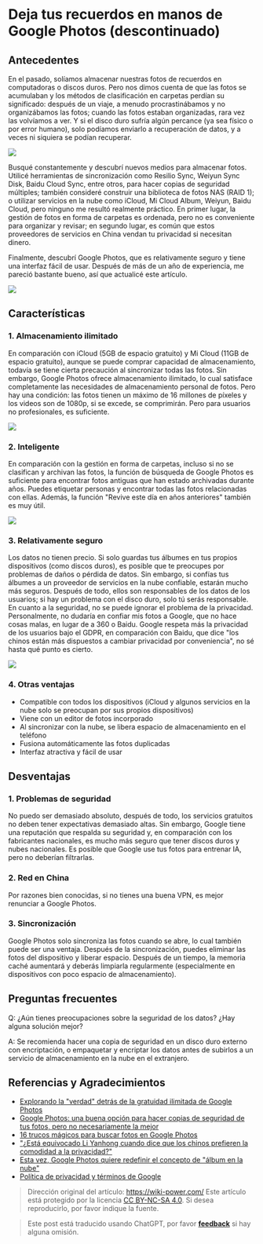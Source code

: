 # Deja tus recuerdos en manos de Google Photos (descontinuado)

## Antecedentes

En el pasado, solíamos almacenar nuestras fotos de recuerdos en computadoras o discos duros. Pero nos dimos cuenta de que las fotos se acumulaban y los métodos de clasificación en carpetas perdían su significado: después de un viaje, a menudo procrastinábamos y no organizábamos las fotos; cuando las fotos estaban organizadas, rara vez las volvíamos a ver. Y si el disco duro sufría algún percance (ya sea físico o por error humano), solo podíamos enviarlo a recuperación de datos, y a veces ni siquiera se podían recuperar.

![](https://img.wiki-power.com/d/wiki-media/img/2af4c42e6f7a9f4ed45b6f150b164184.jpg)

Busqué constantemente y descubrí nuevos medios para almacenar fotos. Utilicé herramientas de sincronización como Resilio Sync, Weiyun Sync Disk, Baidu Cloud Sync, entre otros, para hacer copias de seguridad múltiples; también consideré construir una biblioteca de fotos NAS (RAID 1); o utilizar servicios en la nube como iCloud, Mi Cloud Album, Weiyun, Baidu Cloud, pero ninguno me resultó realmente práctico. En primer lugar, la gestión de fotos en forma de carpetas es ordenada, pero no es conveniente para organizar y revisar; en segundo lugar, es común que estos proveedores de servicios en China vendan tu privacidad si necesitan dinero.

Finalmente, descubrí Google Photos, que es relativamente seguro y tiene una interfaz fácil de usar. Después de más de un año de experiencia, me pareció bastante bueno, así que actualicé este artículo.

![](https://img.wiki-power.com/d/wiki-media/img/0f0ab1740e3206831f3e6ef19ef0c903.png)

## Características

### 1. Almacenamiento ilimitado

En comparación con iCloud (5GB de espacio gratuito) y Mi Cloud (11GB de espacio gratuito), aunque se puede comprar capacidad de almacenamiento, todavía se tiene cierta precaución al sincronizar todas las fotos. Sin embargo, Google Photos ofrece almacenamiento ilimitado, lo cual satisface completamente las necesidades de almacenamiento personal de fotos. Pero hay una condición: las fotos tienen un máximo de 16 millones de píxeles y los videos son de 1080p, si se excede, se comprimirán. Pero para usuarios no profesionales, es suficiente.

![](https://img.wiki-power.com/d/wiki-media/img/cea385ad94811257f4b7c084d41c5d30.jpg)

### 2. Inteligente

En comparación con la gestión en forma de carpetas, incluso si no se clasifican y archivan las fotos, la función de búsqueda de Google Photos es suficiente para encontrar fotos antiguas que han estado archivadas durante años. Puedes etiquetar personas y encontrar todas las fotos relacionadas con ellas. Además, la función "Revive este día en años anteriores" también es muy útil.

![](https://img.wiki-power.com/d/wiki-media/img/f1ccf68a3eeae7b4a69f58122838666d.png)

### 3. Relativamente seguro

Los datos no tienen precio. Si solo guardas tus álbumes en tus propios dispositivos (como discos duros), es posible que te preocupes por problemas de daños o pérdida de datos. Sin embargo, si confías tus álbumes a un proveedor de servicios en la nube confiable, estarán mucho más seguros. Después de todo, ellos son responsables de los datos de los usuarios; si hay un problema con el disco duro, solo tú serás responsable. En cuanto a la seguridad, no se puede ignorar el problema de la privacidad. Personalmente, no dudaría en confiar mis fotos a Google, que no hace cosas malas, en lugar de a 360 o Baidu. Google respeta más la privacidad de los usuarios bajo el GDPR, en comparación con Baidu, que dice "los chinos están más dispuestos a cambiar privacidad por conveniencia", no sé hasta qué punto es cierto.

![](https://img.wiki-power.com/d/wiki-media/img/59bd6366d7c370b480def6fec44802a6.png)

### 4. Otras ventajas

- Compatible con todos los dispositivos (iCloud y algunos servicios en la nube solo se preocupan por sus propios dispositivos)
- Viene con un editor de fotos incorporado
- Al sincronizar con la nube, se libera espacio de almacenamiento en el teléfono
- Fusiona automáticamente las fotos duplicadas
- Interfaz atractiva y fácil de usar

## Desventajas

### 1. Problemas de seguridad

No puedo ser demasiado absoluto, después de todo, los servicios gratuitos no deben tener expectativas demasiado altas. Sin embargo, Google tiene una reputación que respalda su seguridad y, en comparación con los fabricantes nacionales, es mucho más seguro que tener discos duros y nubes nacionales. Es posible que Google use tus fotos para entrenar IA, pero no deberían filtrarlas.

### 2. Red en China

Por razones bien conocidas, si no tienes una buena VPN, es mejor renunciar a Google Photos.

### 3. Sincronización

Google Photos solo sincroniza las fotos cuando se abre, lo cual también puede ser una ventaja. Después de la sincronización, puedes eliminar las fotos del dispositivo y liberar espacio. Después de un tiempo, la memoria caché aumentará y deberás limpiarla regularmente (especialmente en dispositivos con poco espacio de almacenamiento).

## Preguntas frecuentes

Q: ¿Aún tienes preocupaciones sobre la seguridad de los datos? ¿Hay alguna solución mejor?

A: Se recomienda hacer una copia de seguridad en un disco duro externo con encriptación, o empaquetar y encriptar los datos antes de subirlos a un servicio de almacenamiento en la nube en el extranjero.

## Referencias y Agradecimientos

- [Explorando la "verdad" detrás de la gratuidad ilimitada de Google Photos](http://www.ifanr.com/527180)
- [Google Photos: una buena opción para hacer copias de seguridad de tus fotos, pero no necesariamente la mejor](http://www.sohu.com/a/190124959_742974)
- [16 trucos mágicos para buscar fotos en Google Photos](https://www.playpcesor.com/2015/06/google-photos-search-tips-16.html)
- ["¿Está equivocado Li Yanhong cuando dice que los chinos prefieren la comodidad a la privacidad?"](https://news.newseed.cn/p/1345029)
- [Esta vez, Google Photos quiere redefinir el concepto de "álbum en la nube"](https://sspai.com/post/29151)
- [Política de privacidad y términos de Google](https://policies.google.com/privacy?hl=es)

> Dirección original del artículo: <https://wiki-power.com/>
> Este artículo está protegido por la licencia [CC BY-NC-SA 4.0](https://creativecommons.org/licenses/by/4.0/deed.zh). Si desea reproducirlo, por favor indique la fuente.

> Este post está traducido usando ChatGPT, por favor [**feedback**](https://github.com/linyuxuanlin/Wiki_MkDocs/issues/new) si hay alguna omisión.